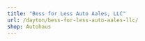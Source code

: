 ```yaml
---
title: "Bess for Less Auto Aales, LLC"
url: /dayton/bess-for-less-auto-aales-llc/
shop: Autohaus
---
```

